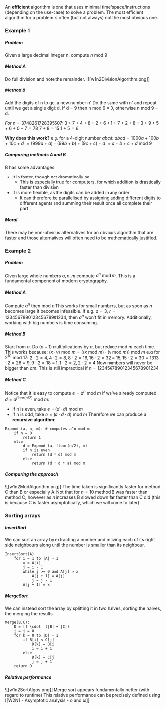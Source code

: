 An <b>efficient</b> algorithm is one that uses minimal time/space/instructions (depending on the use-case) to solve a problem. The most efficient algorithm for a problem is often (but not always) not the most obvious one.

### Example 1
##### Problem
Given a large decimal integer n, compute $n \text{ mod } 9$

##### Method A
Do full division and note the remainder.
![[w1n2DivisionAlgorithm.png]]

##### Method B
Add the digits of n to get a new number n'
Do the same with n' and repeat until we get a single digit d. If d = 9 then n mod 9 = 0, otherwise n mod 9 = d.

$\textit{For } n = 3748261728395607:$
$3+7+4+8+2+6+1+7+2+8+3+9+5+6+0+7 = 78$
$7 + 8 = 15$
$1 + 5 = 6$

**Why does this work?**
e.g. for a 4-digit number $abcd$:
$abcd = 1000a + 100b + 10c + d$
$=(999a+a)+(99b+b)+(9c+c)+d$
$=a+b+c+d\text{ mod } 9$

##### Comparing methods A and B
B has some advantages:
- It is faster, though not dramatically so
	- This is especially true for computers, for which addition is drastically faster than division
- It is more flexible, as the digits can be added in any order
	- It can therefore be parallelised by assigning adding different digits to different agents and summing their result once all complete their part

##### Moral
There may be non-obvious alternatives for an obvious algorithm that are faster and those alternatives will often need to be mathematically justified.

### Example 2
##### Problem
Given large whole numbers $a,n,m$ compute $a^n\text{ mod } m$. This is a fundamental component of modern cryptography.

##### Method A
Compute $a^n$ then $\text{mod } n$ 
This works for small numbers, but as soon as $n$ becomes large it becomes infeasible.
If e.g. $a = 3,$  $n = 123456789012345678901234$,  then $a^n$ won’t fit in memory.
Additionally, working with big numbers is time consuming.

##### Method B
Start from $a$.
Do $(n-1)$ multiplications by $a$, but reduce $\text{mod } m$ each time. This works because:
$(x\cdot y) \text{ mod } m = ((x \text{ mod } m) \cdot  (y \text{ mod } m)) \text{ mod } m$
e.g for $2^{10} \text{ mod } 17$:
$2\cdot 2=4,4\cdot 2=8,8\cdot 2=16,16\cdot 2=32\equiv15,15\cdot 2=30\equiv13$$13\cdot 2=26\equiv9,9\cdot 2=18\equiv1,1\cdot 2=2,2\cdot 2=4$
Now numbers will never be bigger than $am$.
This is still impractical if $n = 123456789012345678901234$

##### Method C
Notice that it is easy to compute $e=a^n\text{ mod } m$ if we've already computed $d=a^{floor(n/2)} \text{ mod } m$:
- If n is even, take $e = (d\cdot d) \text{ mod } m$
- If n is odd, take $e = (a\cdot d\cdot d) \text{ mod } m$
Therefore we can produce a **recursive algorithm**:
```
Expmod (a, n, m): # computes a^n mod m
	if n = 0
		return 1
	else
		d = Expmod (a, floor(n/2), m)
		if n is even
			return (d * d) mod m
		else
			return (d * d * a) mod m
```
##### Comparing the approach
![[w1n2ModAlgorithm.png]]
The time taken is significantly faster for method C than B or especially A. Not that for $n=10$ method B was faster than method C, however as $n$ increases B slowed down far faster than C did (this is because C is faster asymptotically, which we will come to later).

### Sorting arrays
##### InsertSort
We can sort an array by extracting a number and moving each of its right side neighbours along until the number is smaller than its neighbour.
```
InsertSort(A)
	for i = 1 to |A| - 1
		x = A[i]
		j = i - 1
		while j >= 0 and A[j] > x
			A[j + 1] = A[j]
			j = j - 1
		A[j + 1] = x
```

##### MergeSort
We can instead sort the array by splitting it in two halves, sorting the halves, the merging the results
```
Merge(B,C):
	D = [] \cdot  (|B| + |C|)
	i = j = 0
	for k = 0 to |D| - 1
		if B[i] < C[j]
			D[k] = B[i]
			i = i + 1
		else
			D[k] = C[j]
			j = j + 1
	return D
```

##### Relative performance
![[w1n2SortAlgos.png]]
Merge sort appears fundamentally better (with regard to runtime)
This relative performance can be precisely defined using [[W2N1 - Asymptotic analysis - o and ω]]